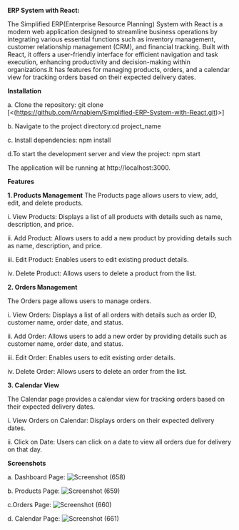 **ERP System with React:**

The Simplified ERP(Enterprise Resource Planning) System with React is a modern web application designed to streamline business operations by integrating various essential functions such as inventory management, customer relationship management (CRM), and financial tracking. Built with React, it offers a user-friendly interface for efficient navigation and task execution, enhancing productivity and decision-making within organizations.It has features for managing products, orders, and a calendar view for tracking orders based on their expected delivery dates.


**Installation**

a. Clone the repository: git clone [<(https://github.com/Arnabiem/Simplified-ERP-System-with-React.git)>]

b. Navigate to the project directory:cd project_name

c. Install dependencies: npm install

d.To start the development server and view the project: npm start

  The application will be running at http://localhost:3000.


**Features**

**1. Products Management**
The Products page allows users to view, add, edit, and delete products.

i. View Products: Displays a list of all products with details such as name, description, and price.

ii. Add Product: Allows users to add a new product by providing details such as name, description, and price.

iii. Edit Product: Enables users to edit existing product details.

iv. Delete Product: Allows users to delete a product from the list.

**2. Orders Management**

The Orders page allows users to manage orders.

i. View Orders: Displays a list of all orders with details such as order ID, customer name, order date, and status.

ii. Add Order: Allows users to add a new order by providing details such as customer name, order date, and status.

iii. Edit Order: Enables users to edit existing order details.

iv. Delete Order: Allows users to delete an order from the list.

**3. Calendar View**

The Calendar page provides a calendar view for tracking orders based on their expected delivery dates.

i. View Orders on Calendar: Displays orders on their expected delivery dates.

ii. Click on Date: Users can click on a date to view all orders due for delivery on that day.


**Screenshots**

a. Dashboard Page:
![Screenshot (658)](https://github.com/Arnabiem/Simplified-ERP-System-with-React/assets/82289240/efc91338-a0b8-4412-b541-35085d0a8a5c)


b. Products Page:
![Screenshot (659)](https://github.com/Arnabiem/Simplified-ERP-System-with-React/assets/82289240/61daf9db-c16f-4d4c-aecc-bbaab9c0a736)


c.Orders Page:
![Screenshot (660)](https://github.com/Arnabiem/Simplified-ERP-System-with-React/assets/82289240/837fa3fa-324d-44d7-916e-5d4328748ed5)


d. Calendar Page:
![Screenshot (661)](https://github.com/Arnabiem/Simplified-ERP-System-with-React/assets/82289240/17b378d4-3555-44b3-b532-704fd931288d)




